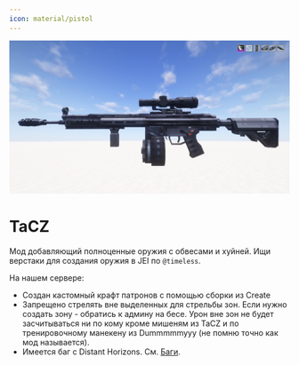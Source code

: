 ```yaml
---
icon: material/pistol
---
```


![img.png](../../../assets/img/mods/tacz/img.png)

# TaCZ

Мод добавляющий полноценные оружия с обвесами и хуйней. Ищи верстаки для создания оружия в JEI по `@timeless`.

На нашем сервере:

- Создан кастомный крафт патронов с помощью сборки из Create
- Запрещено стрелять вне выделенных для стрельбы зон. Если нужно создать зону - обратись к админу на бесе.
Урон вне зон не будет засчитываться ни по кому кроме мишеням из TaCZ и по тренировочному манекену из Dummmmmyyy (не помню точно как мод называется).
- Имеется баг с Distant Horizons. См. [Баги](../../../start/help/bugs.md).